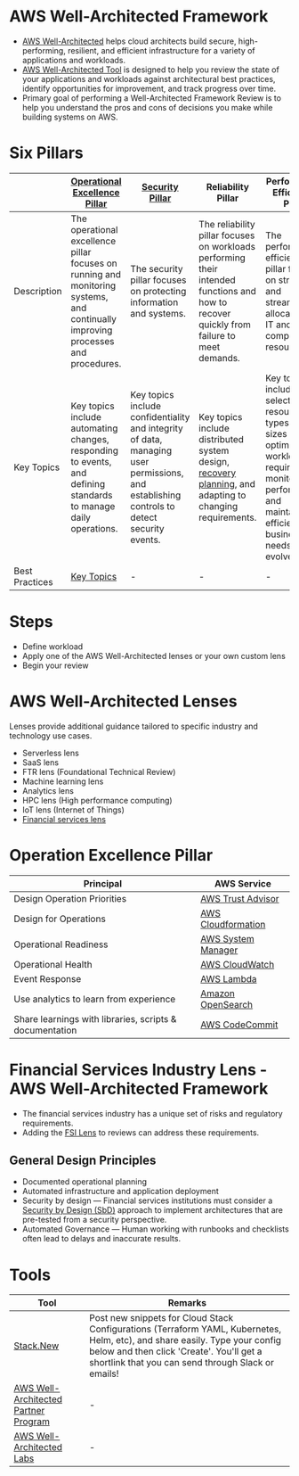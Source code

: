 # AWS Well-Architected Framework
- [AWS Well-Architected](https://aws.amazon.com/architecture/well-architected) helps cloud architects build secure, high-performing, resilient, and efficient infrastructure for a variety of applications and workloads.
- [AWS Well-Architected Tool](https://aws.amazon.com/well-architected-tool/) is designed to help you review the state of your applications and workloads against architectural best practices, identify opportunities for improvement, and track progress over time.
- Primary goal of performing a Well-Architected Framework Review is to help you understand the pros and cons of decisions you make while building systems on AWS.

# Six Pillars

|                | [Operational Excellence Pillar](https://docs.aws.amazon.com/wellarchitected/latest/operational-excellence-pillar/welcome.html)   | [Security Pillar](2c_SecurityServices)                                                                                | Reliability Pillar                                                                                                                       | Performance Efficiency Pillar                                                                                                                                           | [Cost Optimization Pillar](https://docs.aws.amazon.com/wellarchitected/latest/cost-optimization-pillar/welcome.html)                                                                              |
|----------------|----------------------------------------------------------------------------------------------------------------------------------|-------------------------------------------------------------------------------------------------------------------------------------------|------------------------------------------------------------------------------------------------------------------------------------------|-------------------------------------------------------------------------------------------------------------------------------------------------------------------------|---------------------------------------------------------------------------------------------------------------------------------------------------------------------------------------------------|
| Description    | The operational excellence pillar focuses on running and monitoring systems, and continually improving processes and procedures. | The security pillar focuses on protecting information and systems.                                                                        | The reliability pillar focuses on workloads performing their intended functions and how to recover quickly from failure to meet demands. | The performance efficiency pillar focuses on structured and streamlined allocation of IT and computing resources.                                                       | The cost optimization pillar focuses on avoiding unnecessary costs.                                                                                                                               |
| Key Topics     | Key topics include automating changes, responding to events, and defining standards to manage daily operations.                  | Key topics include confidentiality and integrity of data, managing user permissions, and establishing controls to detect security events. | Key topics include distributed system design, [recovery planning](DisasterRecovery.md), and adapting to changing requirements.           | Key topics include selecting resource types and sizes optimized for workload requirements, monitoring performance, and maintaining efficiency as business needs evolve. | Key topics include understanding spending over time and controlling fund allocation, selecting resources of the right type and quantity, and scaling to meet business needs without overspending. |
| Best Practices | [Key Topics](#operation-excellence-pillar)                                                                                       | -                                                                                                                                         | -                                                                                                                                        | -                                                                                                                                                                       | -                                                                                                                                                                                                 |

# Steps
- Define workload
- Apply one of the AWS Well-Architected lenses or your own custom lens
- Begin your review

# AWS Well-Architected Lenses

Lenses provide additional guidance tailored to specific industry and technology use cases.
- Serverless lens
- SaaS lens
- FTR lens (Foundational Technical Review)
- Machine learning lens
- Analytics lens
- HPC lens (High performance computing)
- IoT lens (Internet of Things)
- [Financial services lens](#financial-services-industry-lens---aws-well-architected-framework)

# Operation Excellence Pillar

| Principal                                               | AWS Service                                                                            |
|---------------------------------------------------------|----------------------------------------------------------------------------------------|
| Design Operation Priorities                             | [AWS Trust Advisor](12_OtherServices/TrustedAdvisor.md)                                |
| Design for Operations                                   | [AWS Cloudformation](9_InfrastructureAsCode/AWSCloudFormation/Readme.md)               |
| Operational Readiness                                   | [AWS System Manager](2c_SecurityServices/1_DataProtectionServices/AWSSystemManager.md) |
| Operational Health                                      | [AWS CloudWatch](8_MonitoringServices/AmazonCloudwatch/Readme.md)                      |
| Event Response                                          | [AWS Lambda](3_ComputeServices/AWSLambda/Readme.md)                                    |
| Use analytics to learn from experience                  | [Amazon OpenSearch](6_DatabaseServices/AmazonOpenSearch.md)                            |
| Share learnings with libraries, scripts & documentation | [AWS CodeCommit](9_InfrastructureAsCode/AWSCodePipeline.md)                            |

# Financial Services Industry Lens - AWS Well-Architected Framework
- The financial services industry has a unique set of risks and regulatory requirements. 
- Adding the [FSI Lens](https://docs.aws.amazon.com/wellarchitected/latest/financial-services-industry-lens/welcome.html) to reviews can address these requirements.

## General Design Principles
- Documented operational planning
- Automated infrastructure and application deployment
- Security by design — Financial services institutions must consider a [Security by Design (SbD)](https://docs.aws.amazon.com/wellarchitected/latest/financial-services-industry-lens/general-design-principles.html) approach to implement architectures that are pre-tested from a security perspective.
- Automated Governance — Human working with runbooks and checklists often lead to delays and inaccurate results.

# Tools

| Tool                                                                                               | Remarks                                                                                                                                                                                                                       |
|----------------------------------------------------------------------------------------------------|-------------------------------------------------------------------------------------------------------------------------------------------------------------------------------------------------------------------------------|
| [Stack.New](https://stack.new/)                                                                    | Post new snippets for Cloud Stack Configurations (Terraform YAML, Kubernetes, Helm, etc), and share easily. Type your config below and then click 'Create'. You'll get a shortlink that you can send through Slack or emails! |
| [AWS Well-Architected Partner Program](https://aws.amazon.com/partners/programs/well-architected/) | -                                                                                                                                                                                                                             |
| [AWS Well-Architected Labs](https://wellarchitectedlabs.com/)                                      | -                                                                                                                                                                                                                             |